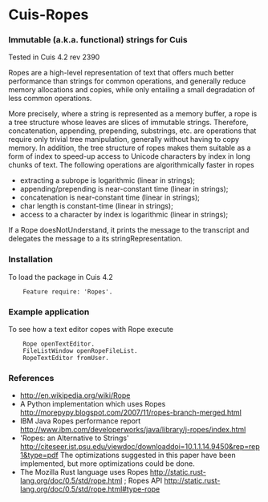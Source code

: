 Cuis-Ropes
==========

### Immutable (a.k.a. functional) strings for Cuis

Tested in Cuis 4.2 rev 2390

Ropes are a high-level representation of text that offers much better performance than strings for common operations, and generally reduce memory allocations and copies, while only entailing a small degradation of less common operations.

More precisely, where a string is represented as a memory buffer, a rope is a tree structure whose leaves are slices of immutable strings.  Therefore, concatenation, appending, prepending, substrings, etc. are operations that require only trivial tree manipulation, generally without having to copy memory.  In addition, the tree structure of ropes makes them suitable as a form of index to speed-up access to Unicode characters by index in long chunks of text.
The following operations are algorithmically faster in ropes

- extracting a subrope is logarithmic (linear in strings);
- appending/prepending is near-constant time (linear in strings);
- concatenation is near-constant time (linear in strings);
- char length is constant-time (linear in strings);
- access to a character by index is logarithmic (linear in strings);

If a Rope doesNotUnderstand, it prints the message to the transcript and
delegates the message to a its stringRepresentation.

### Installation

To load the package in Cuis 4.2

````Smalltalk
	Feature require: 'Ropes'.
````

### Example application

To see how a text editor copes with Rope execute

````Smalltalk
    Rope openTextEditor.
    FileListWindow openRopeFileList.
    RopeTextEditor fromUser.
````

### References

- http://en.wikipedia.org/wiki/Rope
- A Python implementation which uses Ropes http://morepypy.blogspot.com/2007/11/ropes-branch-merged.html
- IBM Java Ropes performance report http://www.ibm.com/developerworks/java/library/j-ropes/index.html
- 'Ropes: an Alternative to Strings' http://citeseer.ist.psu.edu/viewdoc/downloaddoi=10.1.1.14.9450&rep=rep1&type=pdf
  The optimizations suggested in this paper have been implemented, but more optimizations could be done.
- The Mozilla Rust language uses Ropes http://static.rust-lang.org/doc/0.5/std/rope.html ;
  Ropes API http://static.rust-lang.org/doc/0.5/std/rope.html#type-rope
